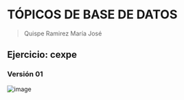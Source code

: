 # TÓPICOS DE BASE DE DATOS
> Quispe Ramirez María José

## Ejercicio: cexpe

### Versión 01
![image](https://github.com/MariaJoseQr/tbd-cexpe/assets/142237723/c1540283-5129-4778-979a-7ad13fb5a961)
